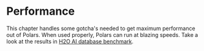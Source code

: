 # Performance

This chapter handles some gotcha's needed to get maximum performance out of Polars.
When used properly, Polars can run at blazing speeds. Take a look at the results in
[H2O AI database benchmark](https://h2oai.github.io/db-benchmark/).
